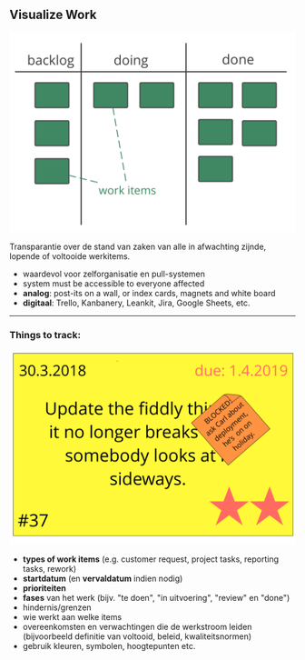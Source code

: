## Visualize Work

![right,fit](img/workflow-and-value/simple-process.png)

Transparantie over de stand van zaken van alle in afwachting zijnde, lopende of voltooide werkitems.

- waardevol voor zelforganisatie en pull-systemen
- system must be accessible to everyone affected
- **analog**: post-its on a wall, or index cards, magnets and white board
- **digitaal**: Trello, Kanbanery, Leankit, Jira, Google Sheets, etc.

* * *

### Things to track:

![right,fit](img/workflow-and-value/card.png)

- **types of work items** (e.g. customer request, project tasks, reporting tasks, rework)
- **startdatum** (en **vervaldatum** indien nodig)
- **prioriteiten**
- **fases** van het werk (bijv. "te doen", "in uitvoering", "review" en "done")
- hindernis/grenzen
- wie werkt aan welke items
- overeenkomsten en verwachtingen die de werkstroom leiden (bijvoorbeeld definitie van voltooid, beleid, kwaliteitsnormen)
- gebruik kleuren, symbolen, hoogtepunten etc.